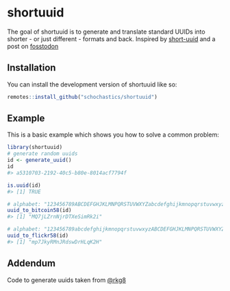 
<!-- README.md is generated from README.Rmd. Please edit that file -->

# shortuuid

<!-- badges: start -->
<!-- badges: end -->

The goal of shortuuid is to generate and translate standard UUIDs into
shorter - or just different - formats and back. Inspired by
[short-uuid](https://www.npmjs.com/package/short-uuid) and a post on
[fosstodon](https://fosstodon.org/@josi/112978240064605859)

## Installation

You can install the development version of shortuuid like so:

``` r
remotes::install_github("schochastics/shortuuid")
```

## Example

This is a basic example which shows you how to solve a common problem:

``` r
library(shortuuid)
# generate random uuids
id <- generate_uuid()
id
#> a5310703-2192-40c5-b80e-8014acf7794f
```

``` r
is.uuid(id)
#> [1] TRUE
```

``` r
# alphabet: "123456789ABCDEFGHJKLMNPQRSTUVWXYZabcdefghijkmnopqrstuvwxyz"
uuid_to_bitcoin58(id)
#> [1] "MQ7jLZrnNjrDTXeSimRk2i"
```

``` r
# alphabet: "123456789abcdefghijkmnopqrstuvwxyzABCDEFGHJKLMNPQRSTUVWXYZ"
uuid_to_flickr58(id)
#> [1] "mp7JkyRMnJRdswDrHLqK2H"
```

## Addendum

Code to generate uuids taken from
[@rkg8](https://github.com/rkg82/uuid-v4)
